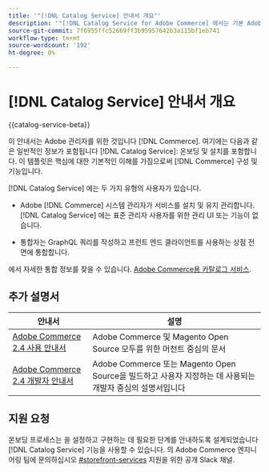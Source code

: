 ```yaml
---
title: '"[!DNL Catalog Service] 안내서 개요"'
description: '"[!DNL Catalog Service for Adobe Commerce] 에서는 기본 Adobe Commerce GraphQL 질의보다 제품 표시 페이지 및 제품 목록 페이지의 컨텐츠를 더 빨리 검색하는 방법을 제공합니다."'
source-git-commit: 7f6955ffc52669ff3b95957642b3a115bf1eb741
workflow-type: tm+mt
source-wordcount: '192'
ht-degree: 0%

---
```



# [!DNL Catalog Service] 안내서 개요

{{catalog-service-beta}}

이 안내서는 Adobe 관리자를 위한 것입니다 [!DNL Commerce]. 여기에는 다음과 같은 일반적인 정보가 포함됩니다 [!DNL Catalog Service]: 온보딩 및 설치를 포함합니다. 이 템플릿은 핵심에 대한 기본적인 이해를 가짐으로써 [!DNL Commerce] 구성 및 기능입니다.

[!DNL Catalog Service] 에는 두 가지 유형의 사용자가 있습니다.

* Adobe [!DNL Commerce] 시스템 관리자가 서비스를 설치 및 유지 관리합니다. [!DNL Catalog Service] 에는 표준 관리자 사용자를 위한 관리 UI 또는 기능이 없습니다.

* 통합자는 GraphQL 쿼리를 작성하고 프런트 엔드 클라이언트를 사용하는 상점 전면에 통합합니다.

에서 자세한 통합 정보를 찾을 수 있습니다. [Adobe Commerce용 카탈로그 서비스](https://devdocs.magento.com/catalog-service/index.html).

## 추가 설명서

| 안내서 | 설명 |
|------ | ----------- |
| [Adobe Commerce 2.4 사용 안내서](https://docs.magento.com/user-guide/) | Adobe Commerce 및 Magento Open Source 모두를 위한 머천트 중심의 문서 |
| [Adobe Commerce 2.4 개발자 안내서](https://devdocs.magento.com/) | Adobe Commerce 또는 Magento Open Source을 빌드하고 사용자 지정하는 데 사용되는 개발자 중심의 설명서입니다 |

## 지원 요청

온보딩 프로세스는 을 설정하고 구현하는 데 필요한 단계를 안내하도록 설계되었습니다 [!DNL Catalog Service] 기능을 사용할 수 있습니다. 의 Adobe Commerce 엔지니어링 팀에 문의하십시오 [#storefront-services](https://magentocommeng.slack.com/archives/C03HVPG8RS4) 지원을 위한 공개 Slack 채널.
